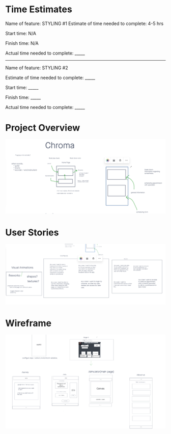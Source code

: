
# Time Estimates #

Name of feature: STYLING #1
Estimate of time needed to complete: 4-5 hrs

Start time: N/A

Finish time: N/A

Actual time needed to complete: _____

*************************************************************************************************************************

Name of feature: STYLING #2

Estimate of time needed to complete: _____

Start time: _____

Finish time: _____

Actual time needed to complete: _____

# Project Overview #

![Project Overview Image](<src/assets/Project-Overview.png>)

# User Stories #

![User Stories](<src/assets/User-Stories.png>)

# Wireframe #

![Wireframe](src/assets/Wireframe.png)
